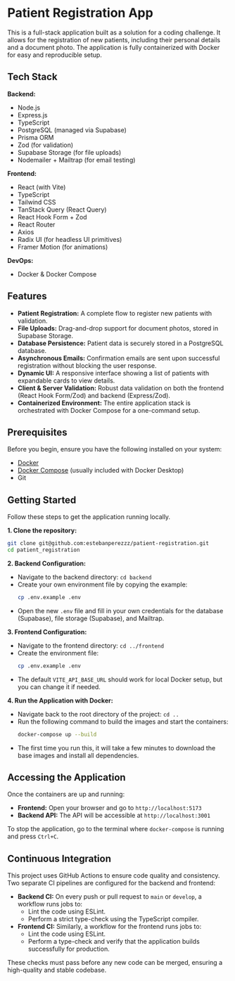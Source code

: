 # Patient Registration App

This is a full-stack application built as a solution for a coding challenge. It allows for the registration of new patients, including their personal details and a document photo. The application is fully containerized with Docker for easy and reproducible setup.

## Tech Stack

**Backend:**
- Node.js
- Express.js
- TypeScript
- PostgreSQL (managed via Supabase)
- Prisma ORM
- Zod (for validation)
- Supabase Storage (for file uploads)
- Nodemailer + Mailtrap (for email testing)

**Frontend:**
- React (with Vite)
- TypeScript
- Tailwind CSS
- TanStack Query (React Query)
- React Hook Form + Zod
- React Router
- Axios
- Radix UI (for headless UI primitives)
- Framer Motion (for animations)

**DevOps:**
- Docker & Docker Compose

## Features

- **Patient Registration:** A complete flow to register new patients with validation.
- **File Uploads:** Drag-and-drop support for document photos, stored in Supabase Storage.
- **Database Persistence:** Patient data is securely stored in a PostgreSQL database.
- **Asynchronous Emails:** Confirmation emails are sent upon successful registration without blocking the user response.
- **Dynamic UI:** A responsive interface showing a list of patients with expandable cards to view details.
- **Client & Server Validation:** Robust data validation on both the frontend (React Hook Form/Zod) and backend (Express/Zod).
- **Containerized Environment:** The entire application stack is orchestrated with Docker Compose for a one-command setup.

## Prerequisites

Before you begin, ensure you have the following installed on your system:
- [Docker](https://www.docker.com/products/docker-desktop/)
- [Docker Compose](https://docs.docker.com/compose/install/) (usually included with Docker Desktop)
- Git

## Getting Started

Follow these steps to get the application running locally.

**1. Clone the repository:**
```bash
git clone git@github.com:estebanperezzz/patient-registration.git
cd patient_registration
```

**2. Backend Configuration:**
- Navigate to the backend directory: `cd backend`
- Create your own environment file by copying the example:
  ```bash
  cp .env.example .env
  ```
- Open the new `.env` file and fill in your own credentials for the database (Supabase), file storage (Supabase), and Mailtrap.

**3. Frontend Configuration:**
- Navigate to the frontend directory: `cd ../frontend`
- Create the environment file:
  ```bash
  cp .env.example .env
  ```
- The default `VITE_API_BASE_URL` should work for local Docker setup, but you can change it if needed.

**4. Run the Application with Docker:**
- Navigate back to the root directory of the project: `cd ..`
- Run the following command to build the images and start the containers:
  ```bash
  docker-compose up --build
  ```
- The first time you run this, it will take a few minutes to download the base images and install all dependencies.

## Accessing the Application

Once the containers are up and running:
- **Frontend:** Open your browser and go to `http://localhost:5173`
- **Backend API:** The API will be accessible at `http://localhost:3001`

To stop the application, go to the terminal where `docker-compose` is running and press `Ctrl+C`.

## Continuous Integration

This project uses GitHub Actions to ensure code quality and consistency. Two separate CI pipelines are configured for the backend and frontend:

-   **Backend CI:** On every push or pull request to `main` or `develop`, a workflow runs jobs to:
    -   Lint the code using ESLint.
    -   Perform a strict type-check using the TypeScript compiler.
-   **Frontend CI:** Similarly, a workflow for the frontend runs jobs to:
    -   Lint the code using ESLint.
    -   Perform a type-check and verify that the application builds successfully for production.

These checks must pass before any new code can be merged, ensuring a high-quality and stable codebase.